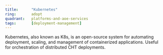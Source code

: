 ```yaml
---
title:      "Kubernetes"
ring:       adopt
quadrant:   platforms-and-aoe-services
tags:       [deployment-management]
---
```


Kubernetes, also known as K8s, is an open-source system for automating deployment, scaling, and management of containerized applications. Useful for orchestration of distributed CHT deployments.